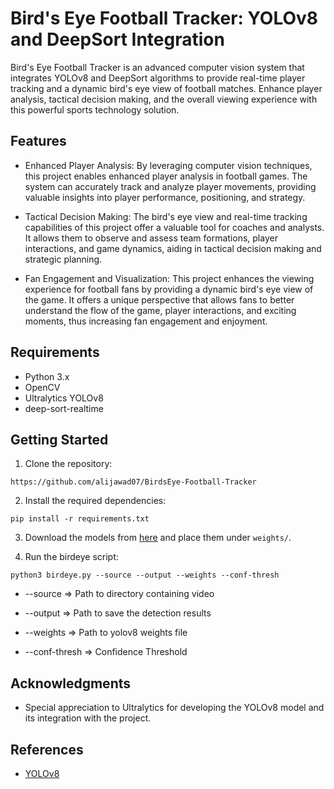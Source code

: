 # Bird's Eye Football Tracker: YOLOv8 and DeepSort Integration

Bird's Eye Football Tracker is an advanced computer vision system that integrates YOLOv8 and DeepSort algorithms to provide real-time player tracking and a dynamic bird's eye view of football matches. Enhance player analysis, tactical decision making, and the overall viewing experience with this powerful sports technology solution.

## Features

- Enhanced Player Analysis: By leveraging computer vision techniques, this project enables enhanced player analysis in football games. The system can accurately track and analyze player movements, providing valuable insights into player performance, positioning, and strategy.

- Tactical Decision Making: The bird's eye view and real-time tracking capabilities of this project offer a valuable tool for coaches and analysts. It allows them to observe and assess team formations, player interactions, and game dynamics, aiding in tactical decision making and strategic planning.

- Fan Engagement and Visualization: This project enhances the viewing experience for football fans by providing a dynamic bird's eye view of the game. It offers a unique perspective that allows fans to better understand the flow of the game, player interactions, and exciting moments, thus increasing fan engagement and enjoyment.

## Requirements

- Python 3.x
- OpenCV
- Ultralytics YOLOv8
- deep-sort-realtime

## Getting Started

1. Clone the repository:

```
https://github.com/alijawad07/BirdsEye-Football-Tracker
```

2. Install the required dependencies:
```
pip install -r requirements.txt
```

3. Download the models from [here](https://docs.google.com/uc?export=download&id=1EaBmCzl4xnuebfoQnxU1xQgNmBy7mWi2) and place them under ```weights/```.

4. Run the birdeye script:
```
python3 birdeye.py --source --output --weights --conf-thresh
```
- --source => Path to directory containing video

- --output => Path to save the detection results

- --weights => Path to yolov8 weights file

- --conf-thresh => Confidence Threshold

## Acknowledgments

- Special appreciation to Ultralytics for developing the YOLOv8 model and its integration with the project.

## References

- [YOLOv8](https://github.com/ultralytics/ultralytics)
